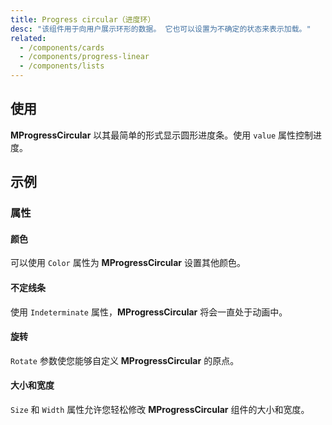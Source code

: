 ```yaml
---
title: Progress circular（进度环）
desc: "该组件用于向用户展示环形的数据。 它也可以设置为不确定的状态来表示加载。"
related:
  - /components/cards
  - /components/progress-linear
  - /components/lists
---
```


## 使用

**MProgressCircular** 以其最简单的形式显示圆形进度条。使用 `value` 属性控制进度。

<progress-circular-usage></progress-circular-usage>

## 示例

### 属性

#### 颜色

可以使用 `Color` 属性为 **MProgressCircular** 设置其他颜色。

<masa-example file="Examples.components.progress_circular.Color"></masa-example>

#### 不定线条

使用 `Indeterminate` 属性，**MProgressCircular** 将会一直处于动画中。

<masa-example file="Examples.components.progress_circular.Indeterminate"></masa-example>

#### 旋转

`Rotate` 参数使您能够自定义 **MProgressCircular** 的原点。

<masa-example file="Examples.components.progress_circular.Rotate"></masa-example>

#### 大小和宽度

`Size` 和 `Width` 属性允许您轻松修改 **MProgressCircular** 组件的大小和宽度。

<masa-example file="Examples.components.progress_circular.SizeOrWidth"></masa-example>
